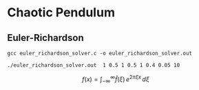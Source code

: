 # Chaotic Pendulum


## Euler-Richardson

```
gcc euler_richardson_solver.c -o euler_richardson_solver.out 
```

```
./euler_richardson_solver.out  1 0.5 1 0.5 1 0.4 0.05 10
```


$$
f(x) = \int_{-\infty}^\infty \hat f(\xi)\,e^{2 \pi \xi x} \,d\xi
$$
